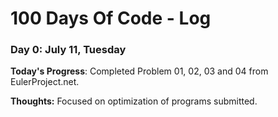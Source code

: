 # 100 Days Of Code - Log

### Day 0: July 11, Tuesday

**Today's Progress**: Completed Problem 01, 02, 03 and 04 from EulerProject.net.

**Thoughts:** Focused on optimization of programs submitted. 

